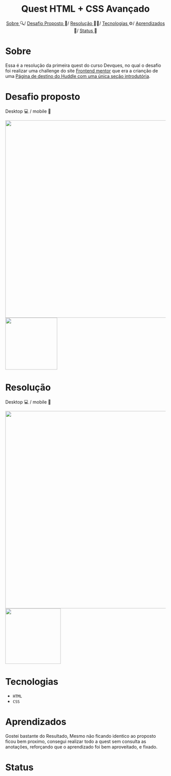 <h1 align="center"> Quest HTML + CSS Avançado </h1>

<p align="center">
  <a href="#sobre"> Sobre </a> 🔍/
  <a href="#desafio-Proposto"> Desafio Proposto </a> 🎯/
  <a href="#resolução"> Resolução </a> 🧑‍💻/
  <a href="#tecnologias"> Tecnologias </a> ⚙️/
  <a href="#aprendizados"> Aprendizados </a> 📖/
  <a href="#status"> Status </a> 🚧
</p>

# Sobre
Essa é a resolução da primeira quest do curso Devques, no qual o desafio foi realizar uma challenge do site [Frontend mentor](https://www.frontendmentor.io/home) que era a crianção de uma [Página de destino do Huddle com uma única seção introdutória](https://www.frontendmentor.io/challenges/huddle-landing-page-with-a-single-introductory-section-B_2Wvxgi0).

# Desafio proposto
Desktop 💻 / mobile 📱

<div>
  <img src="https://github.com/GuiFelSS/Quest-HTML-CSS-Avancado/assets/134904198/ec4fb86d-a1f6-425a-9488-59dbfd369a90" width="620px" />
   <img src="https://github.com/GuiFelSS/Quest-HTML-CSS-Avancado/assets/134904198/24cb3fee-ff17-4cd2-8870-a285b58b8453" width="163px" />
</div>

# Resolução
Desktop 💻 / mobile 📱

<div>
  <img src="https://github.com/GuiFelSS/Quest-HTML-CSS-Avancado/assets/134904198/0bcfedd0-931f-4ac6-9c6a-edd3d21dd5e9" width="620px" />
   <img src="https://github.com/GuiFelSS/Quest-HTML-CSS-Avancado/assets/134904198/97e5fd83-dbac-4aab-9c3f-37ffa1e9537b" width="174px" />
</div>

# Tecnologias

- ``HTML``
- ``CSS``

# Aprendizados

Gostei bastante do Resultado, Mesmo não ficando identico ao proposto ficou bem proximo, consegui realizar todo a quest sem consulta as anotações, reforçando que o aprendizado foi bem aproveitado, e fixado.

# Status

